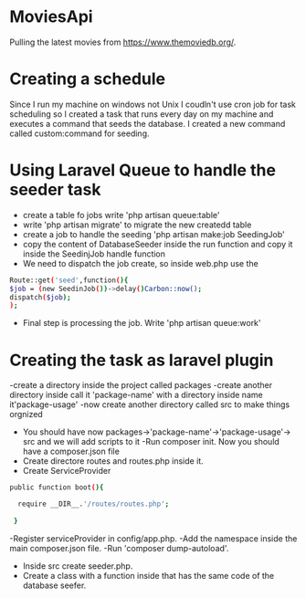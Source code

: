 # MoviesApi
  Pulling the latest movies from https://www.themoviedb.org/.

# Creating a schedule
  Since I run my machine on windows not Unix I coudln't use cron job for task scheduling so I created a task that runs every day on my  machine and executes a command that seeds the database. I created a new command called custom:command for seeding.

# Using Laravel Queue to handle the seeder task
  - create a table fo jobs write 'php artisan queue:table'
  - write 'php artisan migrate' to migrate the new createdd table
  - create a job to handle the seeding 'php artisan make:job SeedingJob'
  - copy the content of DatabaseSeeder inside the run function and copy it inside the SeedinjJob handle function
  - We need to dispatch the job create, so inside web.php use the 
  ```sh
  Route::get('seed',function(){
  $job = (new SeedinJob())->delay()Carbon::now();
  dispatch($job);
  );
  ```
  - Final step is processing the job. Write 'php artisan queue:work'


# Creating the task as laravel plugin

  -create a directory inside the project called packages
  -create another directory inside call it 'package-name' with a directory inside name it'package-usage'
  -now create another directory called src to make things orgnized
  - You should have now packages->'package-name'->'package-usage'-> src and we will add scripts to it
  -Run composer init. Now you should have a composer.json file
  - Create directore routes and routes.php inside it.
  - Create ServiceProvider
  ```sh
  public function boot(){
  
    require __DIR__.'/routes/routes.php';
    
   }
  ```
  -Register serviceProvider in config/app.php.
  -Add the namespace inside the main composer.json file.
  -Run 'composer dump-autoload'.
  - Inside src create seeder.php.
  - Create a class with a function inside that has the same code of the database seefer.
  


